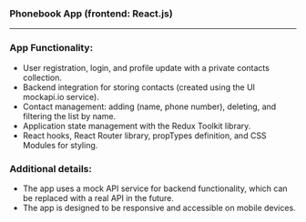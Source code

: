 ### Phonebook App (frontend: React.js)

---

### App Functionality:

- User registration, login, and profile update with a private contacts
  collection.
- Backend integration for storing contacts (created using the UI mockapi.io
  service).
- Contact management: adding (name, phone number), deleting, and filtering the
  list by name.
- Application state management with the Redux Toolkit library.
- React hooks, React Router library, propTypes definition, and CSS Modules for
  styling.

### Additional details:

- The app uses a mock API service for backend functionality, which can be
  replaced with a real API in the future.
- The app is designed to be responsive and accessible on mobile devices.
